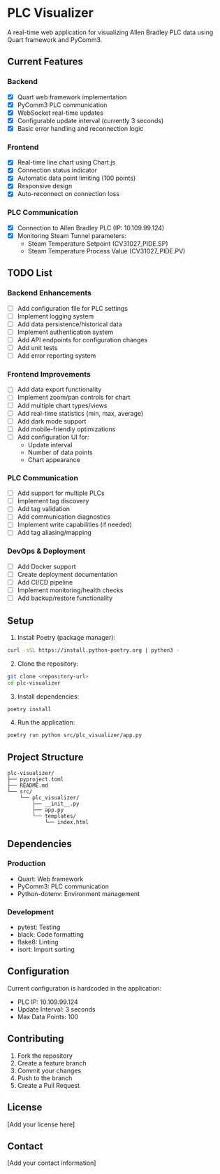 # PLC Visualizer

A real-time web application for visualizing Allen Bradley PLC data using Quart framework and PyComm3.

## Current Features

### Backend
- [x] Quart web framework implementation
- [x] PyComm3 PLC communication
- [x] WebSocket real-time updates
- [x] Configurable update interval (currently 3 seconds)
- [x] Basic error handling and reconnection logic

### Frontend
- [x] Real-time line chart using Chart.js
- [x] Connection status indicator
- [x] Automatic data point limiting (100 points)
- [x] Responsive design
- [x] Auto-reconnect on connection loss

### PLC Communication
- [x] Connection to Allen Bradley PLC (IP: 10.109.99.124)
- [x] Monitoring Steam Tunnel parameters:
  - Steam Temperature Setpoint (CV31027_PIDE.SP)
  - Steam Temperature Process Value (CV31027_PIDE.PV)

## TODO List

### Backend Enhancements
- [ ] Add configuration file for PLC settings
- [ ] Implement logging system
- [ ] Add data persistence/historical data
- [ ] Implement authentication system
- [ ] Add API endpoints for configuration changes
- [ ] Add unit tests
- [ ] Add error reporting system

### Frontend Improvements
- [ ] Add data export functionality
- [ ] Implement zoom/pan controls for chart
- [ ] Add multiple chart types/views
- [ ] Add real-time statistics (min, max, average)
- [ ] Add dark mode support
- [ ] Add mobile-friendly optimizations
- [ ] Add configuration UI for:
  - Update interval
  - Number of data points
  - Chart appearance

### PLC Communication
- [ ] Add support for multiple PLCs
- [ ] Implement tag discovery
- [ ] Add tag validation
- [ ] Add communication diagnostics
- [ ] Implement write capabilities (if needed)
- [ ] Add tag aliasing/mapping

### DevOps & Deployment
- [ ] Add Docker support
- [ ] Create deployment documentation
- [ ] Add CI/CD pipeline
- [ ] Implement monitoring/health checks
- [ ] Add backup/restore functionality

## Setup

1. Install Poetry (package manager):
```bash
curl -sSL https://install.python-poetry.org | python3 -
```

2. Clone the repository:
```bash
git clone <repository-url>
cd plc-visualizer
```

3. Install dependencies:
```bash
poetry install
```

4. Run the application:
```bash
poetry run python src/plc_visualizer/app.py
```

## Project Structure
```
plc-visualizer/
├── pyproject.toml
├── README.md
└── src/
    └── plc_visualizer/
        ├── __init__.py
        ├── app.py
        └── templates/
            └── index.html
```

## Dependencies

### Production
- Quart: Web framework
- PyComm3: PLC communication
- Python-dotenv: Environment management

### Development
- pytest: Testing
- black: Code formatting
- flake8: Linting
- isort: Import sorting

## Configuration

Current configuration is hardcoded in the application:
- PLC IP: 10.109.99.124
- Update Interval: 3 seconds
- Max Data Points: 100

## Contributing

1. Fork the repository
2. Create a feature branch
3. Commit your changes
4. Push to the branch
5. Create a Pull Request

## License

[Add your license here]

## Contact

[Add your contact information]
